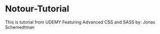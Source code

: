 # Notour-Tutorial
This is tutorial from UDEMY 
Featuring Advanced CSS and SASS
by: Jonas Schemedtman
